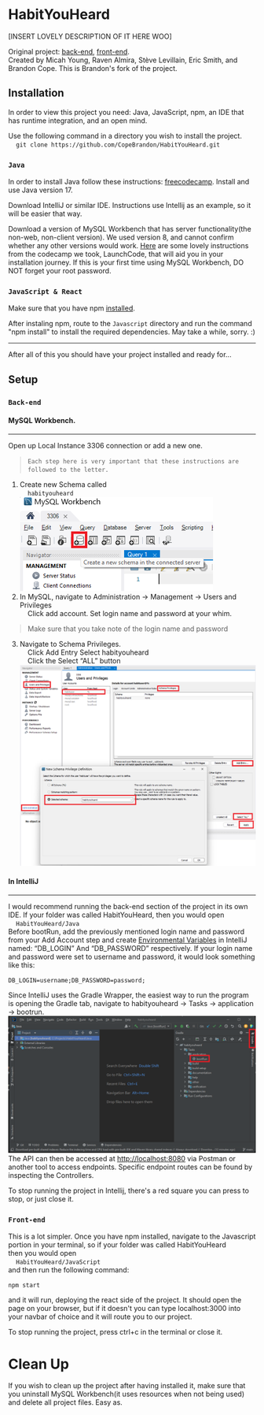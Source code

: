 # HabitYouHeard
[INSERT LOVELY DESCRIPTION OF IT HERE WOO]

Original project: [back-end](https://github.com/Jul-2022-LC-LiftOff/HabitYouHeard), [front-end](https://github.com/Jul-2022-LC-LiftOff/Habit-You-Heard-Frontend).  
Created by Micah Young, Raven Almira, Stève Levillain, Eric Smith, and Brandon Cope. This is Brandon's fork of the project.


## Installation
In order to view this project you need: Java, JavaScript, npm, an IDE that has runtime integration, and an open mind.

Use the following command in a directory you wish to install the project.  
&nbsp;&nbsp;&nbsp;&nbsp;```git clone https://github.com/CopeBrandon/HabitYouHeard.git```

### `Java`
In order to install Java follow these instructions: [freecodecamp](https://www.freecodecamp.org/news/how-to-install-java-on-windows/). Install and use Java version 17.

Download IntelliJ or similar IDE. Instructions use Intellij as an example, so it will be easier that way.

Download a version of MySQL Workbench that has server functionality(the non-web, non-client version). We used version 8, and cannot confirm whether any other versions would work. [Here](https://education.launchcode.org/SQL/appendices/mysql-install.html) are some lovely instructions from the codecamp we took, LaunchCode, that will aid you in your installation journey. If this is your first time using MySQL Workbench, DO NOT forget your root password.
### `JavaScript & React`
Make sure that you have npm [installed](https://docs.npmjs.com/downloading-and-installing-node-js-and-npm).

After instaling npm, route to the `Javascript` directory and run the command "npm install" to install the required dependencies. May take a while, sorry. :)

---
After all of this you should have your project installed and ready for...

## Setup
### `Back-end`

#### MySQL Workbench. 
---
Open up Local Instance 3306 connection or add a new one.  


>`Each step here is very important that these instructions are followed to the letter.`

1. Create new Schema called  
&nbsp;&nbsp;&nbsp;&nbsp;`habityouheard`  
![image showing create schema](readmefiles/createschema.png)
2. In MySQL, navigate to Administration -> Management -> Users and Privileges  
&nbsp;&nbsp;&nbsp;&nbsp;Click add account. Set login name and password at your whim.
>Make sure that you take note of the login name and password  

3. Navigate to Schema Privileges.  
&nbsp;&nbsp;&nbsp;&nbsp;Click Add Entry Select habityouheard  
&nbsp;&nbsp;&nbsp;&nbsp;Click the Select “ALL” button
![image showing add account](<readmefiles/add account.png>)

#### In IntelliJ
---
I would recommend running the back-end section of the project in its own IDE. If your folder was called HabitYouHeard, then you would open  
&nbsp;&nbsp;&nbsp;&nbsp;`HabitYouHeard/Java`  
Before bootRun, add the previously mentioned login name and password from your Add Account step and create [Environmental Variables](https://education.launchcode.org/gis-devops/configurations/02-environment-variables-intellij/index.html) in IntelliJ named: “DB_LOGIN” And “DB_PASSWORD” respectively. If your login name and password were set to username and password, it would look something like this:
``` 
DB_LOGIN=username;DB_PASSWORD=password;
```
Since IntelliJ uses the Gradle Wrapper, the easiest way to run the program is opening the Gradle tab, navigate to habityouheard -> Tasks -> application -> bootrun.  
![Alt text](readmefiles/bootrun.png)  
The API can then be accessed at [http://localhost:8080](http://localhost:8080) via Postman or another tool to access endpoints. Specific endpoint routes can be found by inspecting the Controllers. 

To stop running the project in Intellij, there's a red square you can press to stop, or just close it.
### `Front-end`
This is a lot simpler. Once you have npm installed, navigate to the Javascript portion in your terminal, so if your folder was called HabitYouHeard  
then you would open  
&nbsp;&nbsp;&nbsp;&nbsp;`HabitYouHeard/JavaScript`  
and then run the following command:
```
npm start
```
and it will run, deploying the react side of the project. It should open the page on your browser, but if it doesn't you can type localhost:3000 into your navbar of choice and it will route you to our project.

To stop running the project, press ctrl+c in the terminal or close it.

# Clean Up
If you wish to clean up the project after having installed it, make sure that you uninstall MySQL Workbench(it uses resources when not being used) and delete all project files. Easy as.
